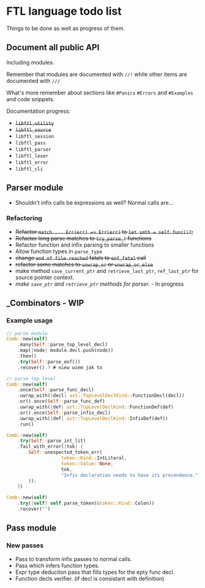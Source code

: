 # FTL language todo list

Things to be done as well as progress of them.

## Document all public API

Including modules.

Remember that modules are documented with `//!`
while other items are documented with `///`

What's more remember about sections like `#Panics` `#Errors` and `#Examples`
and code snippets.

Documentation progress:

* ~~`libftl_utility`~~
* ~~`libftl_source`~~
* `libftl_session`
* `libftl_pass`
* `libftl_parser`
* `libftl_lexer`
* `libftl_error`
* `libftl_cli`

## Parser module

* Shouldn't infix calls be expressions as well? Normal calls are...

### Refactoring

* ~~Refactor `match ... Err(err) => Err(err)` to `let smth = self.func()?`;~~
* ~~Refactor long parse matches to `try_parse_*` functions~~
* Refactor function and infix parsing to smaller functions
* Allow function types in `parse_type`
* ~~change `end of file reached` fatals to `eof_fatal` call~~
* ~~refactor some matches to `unwrap_or` or `unwrap_or_else`~~
* make method `save_current_ptr` and `retrieve_last_ptr`, `ref_last_ptr` for source pointer context.
* _make `save_ptr` and `retrieve_ptr` methods for parser._ - In progress

## _Combinators - WIP

### Example usage

```Rust
// parse module
Comb::new(self)
    .many(Self::parse_top_level_decl)
    .map(|node| module.decl.push(node))
    .then()
    .try(Self::parse_eof())
    .recover().? # niew wiem jak to

// parse top level
Comb::new(self)
    .once(Self::parse_func_decl)
    .uwrap_with(|decl| ast::TopLevelDeclKind::FunctionDecl(decl))
    .or().once(Self::parse_func_def)
    .uwrap_with(|def| ast::TopLevelDeclKind::FunctionDef(def)
    .or().once(Self::parse_infix_decl)
    .uwrap_with(|def| ast::TopLevelDeclKind::InfixDef(def))
    .run()

Comb::new(self)
    .try(Self::parse_int_lit)
    .fail_with_error(|tok| {
        Self::unexpected_token_err(
                    token::Kind::IntLiteral,
                    token::Value::None,
                    tok,
                    "Infix declaration needs to have its precendence.".to_owned() 
        ));
    })

Comb::new(self)
    .try(|self| self.parse_token(&token::Kind::Colon))
    .recover("")

```

## Pass module

### New passes

* Pass to transform infix passes to normal calls.
* Pass which infers function types.
* Expr type deduciton pass that fills types for the epty func decl.
* Function decls verifier. (if decl is consistant with definition)
